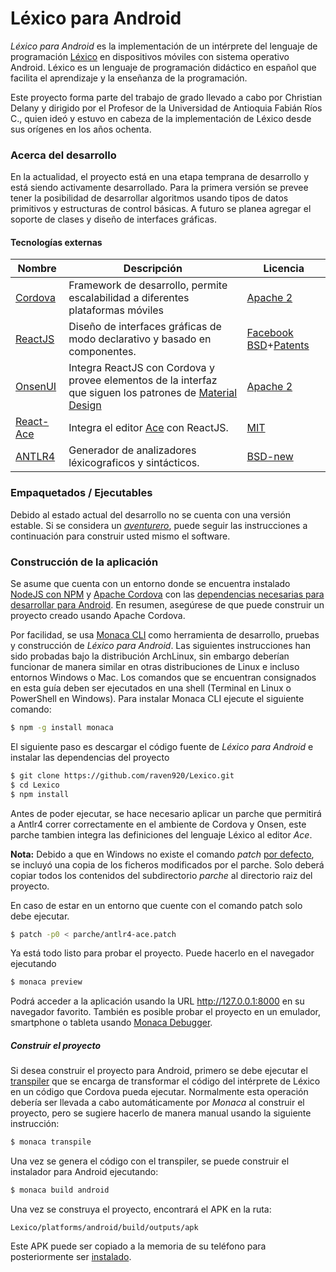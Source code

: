 #   Léxico para Android

*Léxico para Android* es la implementación de un intérprete del lenguaje de programación [Léxico] en dispositivos móviles con sistema operativo Android. Léxico es un lenguaje de programación didáctico en español que facilita el aprendizaje y la enseñanza de la programación. 

Este proyecto forma parte del trabajo de grado llevado a cabo por Christian Delany y dirigido por el Profesor de la Universidad de Antioquia Fabián Ríos C., quien ideó y estuvo en cabeza de la implementación de Léxico desde sus orígenes en los años ochenta.

###  Acerca del desarrollo

En la actualidad, el proyecto está en una etapa temprana de desarrollo y está siendo activamente desarrollado. Para la primera versión se prevee tener la posibilidad de desarrollar algoritmos usando tipos de datos primitivos y estructuras de control básicas. A futuro se planea agregar el soporte de clases y diseño de interfaces gráficas.

#### Tecnologías externas

| Nombre | Descripción | Licencia |
| ------ | --------- | -------- |
| [Cordova] | Framework de desarrollo, permite escalabilidad a diferentes plataformas móviles | [Apache 2][CordovaL] |
| [ReactJS] | Diseño de interfaces gráficas de modo declarativo y basado en componentes.  | [Facebook BSD][ReactJSL]+[Patents][ReactJSLP] |
| [ OnsenUI ] | Integra ReactJS con Cordova y provee elementos de la interfaz que siguen los patrones de [Material Design](https://material.io/guidelines/) | [Apache 2][OnsenUIL] | 
| [ React-Ace] | Integra el editor [Ace](https://ace.c9.io/) con ReactJS. | [MIT][React-AceL] |
| [ANTLR4] | Generador de analizadores léxicograficos y sintácticos. | [BSD-new][Antlr4L] |

### Empaquetados / Ejecutables

Debido al estado actual del desarrollo no se cuenta con una versión estable. Si se considera un *[aventurero](http://i.imgur.com/nJi4cyO.jpg)*, puede seguir las instrucciones a continuación para construir usted mismo el software.

### Construcción de la aplicación

Se asume que cuenta con un entorno donde se encuentra instalado [NodeJS con NPM](https://nodejs.org/es/download/package-manager/) y [Apache Cordova](https://cordova.apache.org/#getstarted) con las [dependencias necesarias para desarrollar para Android](https://cordova.apache.org/docs/es/latest/guide/platforms/android/index.html). En resumen, asegúrese de que puede construir un proyecto creado usando Apache Cordova.

Por facilidad, se usa [Monaca CLI](https://monaca.io/cli.html) como herramienta de desarrollo, pruebas y construcción de *Léxico para Android*. Las siguientes instrucciones han sido probadas bajo la distribución ArchLinux, sin embargo deberían funcionar de manera similar en otras distribuciones de Linux e incluso entornos Windows o Mac. Los comandos que se encuentran consignados en esta guía deben ser ejecutados en una shell (Terminal en Linux o PowerShell en Windows). Para instalar Monaca CLI ejecute el siguiente comando:

```sh
$ npm -g install monaca
```

El siguiente paso es descargar el código fuente de *Léxico para Android* e instalar las dependencias del proyecto
```sh
$ git clone https://github.com/raven920/Lexico.git
$ cd Lexico
$ npm install
```
Antes de poder ejecutar, se hace necesario aplicar un parche que permitirá a Antlr4 correr correctamente en el ambiente de Cordova y Onsen, este parche tambien integra las definiciones del lenguaje Léxico al editor *Ace*. 

**Nota:** Debido a que en Windows no existe el comando *patch* [por defecto](http://gnuwin32.sourceforge.net/packages/patch.htm), se incluyó una copia de los ficheros modificados por el parche. Solo deberá copiar todos los contenidos del subdirectorio *parche* al directorio raiz del proyecto. 

En caso de estar en un entorno que cuente con el comando patch solo debe ejecutar.

```sh
$ patch -p0 < parche/antlr4-ace.patch
```

Ya está todo listo para probar el proyecto. Puede hacerlo en el navegador ejecutando
```sh
$ monaca preview
```
Podrá acceder a la aplicación usando la URL http://127.0.0.1:8000 en su navegador favorito.
También es posible probar el proyecto en un emulador, smartphone o tableta usando [Monaca Debugger](https://docs.monaca.io/en/quick_start/cli/testing_debugging/).

##### Construir el proyecto

Si desea construir el proyecto para Android, primero se debe ejecutar el [transpiler](https://onsen.io/blog/monaca-cli-transpile/) que se encarga de transformar el código del intérprete de Léxico en un código que Cordova pueda ejecutar. Normalmente esta operación debería ser llevada a cabo automáticamente por *Monaca* al construir el proyecto, pero se sugiere hacerlo de manera manual usando la siguiente instrucción:
```sh
$ monaca transpile
```

Una vez se genera el código con el transpiler, se puede construir el instalador para Android ejecutando:
```sh
$ monaca build android
```

Una vez se construya el proyecto, encontrará el APK en la ruta:
```
Lexico/platforms/android/build/outputs/apk
```
Este APK puede ser copiado a la memoria de su teléfono para posteriormente ser [instalado](https://www.elandroidelibre.com/2016/04/como-instalar-aplicaciones-apk-android.html).

   [Léxico]: <http://lexico.mobi/>
   [Cordova]: <https://cordova.apache.org/>
   [OnsenUI]: <https://onsen.io/>
   [ReactJS]: <https://facebook.github.io/react/>
   [React-Ace]: <https://github.com/securingsincity/react-ace>
   [ANTLR4]: <http://www.antlr.org/index.html>
   

   [CordovaL]: <http://www.apache.org/licenses/LICENSE-2.0>
   [OnsenUIL]: <https://github.com/OnsenUI/OnsenUI/blob/master/LICENSE>
   [ReactJSL]: <https://github.com/facebook/react/blob/master/LICENSE>
   [ReactJSLP]: <https://github.com/facebook/react/blob/master/PATENTS>
   [Antlr4L]: <http://www.antlr.org/license.html>
   [React-AceL]: <https://github.com/securingsincity/react-ace/blob/master/LICENSE>